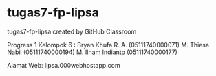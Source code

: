 # tugas7-fp-lipsa
tugas7-fp-lipsa created by GitHub Classroom

Progress 1
Kelompok 6 : Bryan Khufa R. A. (05111740000071) M. Thiesa Nabil (05111740000194) M. Ilham Indianto (05111740000177)

Alamat Web: lipsa.000webhostapp.com
